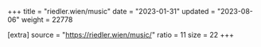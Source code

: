 +++
title = "riedler.wien/music"
date = "2023-01-31"
updated = "2023-08-06"
weight = 22778

[extra]
source = "https://riedler.wien/music/"
ratio = 11
size = 22
+++
